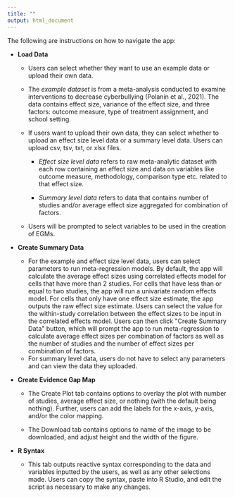 ```yaml
---
title: ""
output: html_document
---
```


The following are instructions on how to navigate the app:

-   **Load Data**

    -   Users can select whether they want to use an example data or upload their own data.

    -   The *example dataset* is from a meta-analysis conducted to examine interventions to decrease cyberbullying (Polanin et al., 2021). The data contains effect size, variance of the effect size, and three factors: outcome measure, type of treatment assignment, and school setting.

    -   If users want to upload their own data, they can select whether to upload an effect size level data or a summary level data. Users can upload csv, tsv, txt, or xlsx files.

        -   *Effect size level data* refers to raw meta-analytic dataset with each row containing an effect size and data on variables like outcome measure, methodology, comparison type etc. related to that effect size.

        -   *Summary level data* refers to data that contains number of studies and/or average effect size aggregated for combination of factors.

    -   Users will be prompted to select variables to be used in the creation of EGMs.

-   **Create Summary Data**

    -   For the example and effect size level data, users can select parameters to run meta-regression models. By default, the app will calculate the average effect sizes using correlated effects model for cells that have more than 2 studies. For cells
        that have less than or equal to two studies, the app will run a univariate
        random effects model. For cells that only have one effect size estimate, the
        app outputs the raw effect size estimate. Users can select the value for the
        within-study correlation between the effect sizes to be input in the correlated
        effects model. Users can then click "Create Summary Data" button, which will
        prompt the app to run meta-regression to calculate average effect sizes per
        combination of factors as well as the number of studies and the number of
        effect sizes per combination of factors.
    -   For summary level data, users do not have to select any parameters and can view the data they uploaded.

-   **Create Evidence Gap Map**

    -   The Create Plot tab contains options to overlay the plot with number of studies, average effect size, or nothing (with the default being nothing). Further, users can add the labels for the x-axis, y-axis, and/or the color mapping.

    -   The Download tab contains options to name of the image to be downloaded, and adjust height and the width of the figure.

-   **R Syntax**

    -   This tab outputs reactive syntax corresponding to the data and variables inputted by the users, as well as any other selections made. Users can copy the syntax, paste into R Studio, and edit the script as necessary to make any changes.
